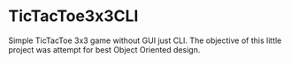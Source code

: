# TicTacToe3x3CLI

Simple TicTacToe 3x3 game without GUI just CLI. The objective of this little project was attempt for best Object Oriented design. 
